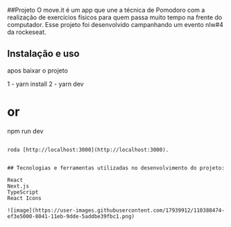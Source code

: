 ##Projeto
O move.it é um app que une a técnica de Pomodoro com a realização de exercícios físicos para quem passa muito tempo na frente do computador.
Esse projeto foi desenvolvido campanhando um evento nlw#4 da rockeseat.

## Instalação e uso
apos baixar o projeto 

1 - yarn install 
2 - yarn dev
# or
npm run dev
```

roda [http://localhost:3000](http://localhost:3000).


## Tecnologias e ferramentas utilizadas no desenvolvimento do projeto:

React
Next.js
TypeScript
React Icons

![image](https://user-images.githubusercontent.com/17939912/110388474-ef3e5000-8041-11eb-9dde-5addbe39fbc1.png)

